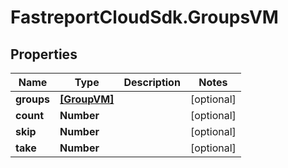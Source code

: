 # FastreportCloudSdk.GroupsVM

## Properties

Name | Type | Description | Notes
------------ | ------------- | ------------- | -------------
**groups** | [**[GroupVM]**](GroupVM.md) |  | [optional] 
**count** | **Number** |  | [optional] 
**skip** | **Number** |  | [optional] 
**take** | **Number** |  | [optional] 



